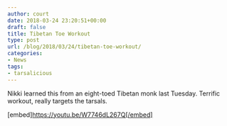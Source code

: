 ```yaml
---
author: court
date: 2018-03-24 23:20:51+00:00
draft: false
title: Tibetan Toe Workout
type: post
url: /blog/2018/03/24/tibetan-toe-workout/
categories:
- News
tags:
- tarsalicious
---
```


Nikki learned this from an eight-toed Tibetan monk last Tuesday. Terrific workout, really targets the tarsals.



[embed]https://youtu.be/W7746dL267Q[/embed]
